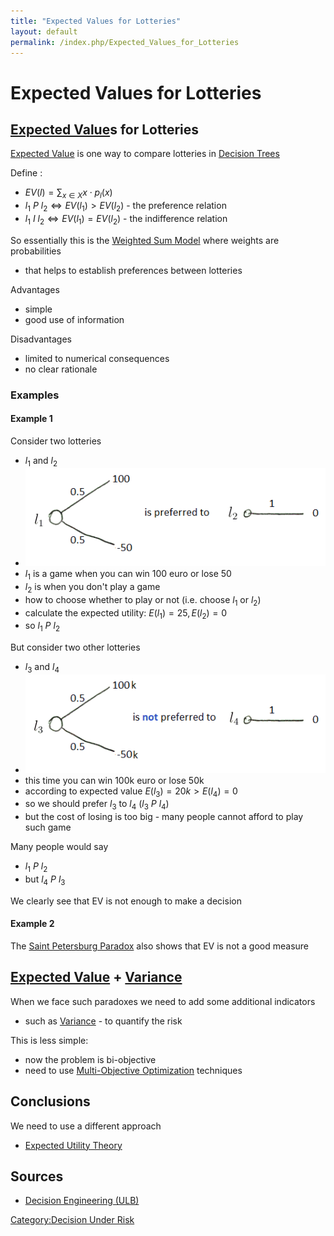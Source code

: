 ```yaml
---
title: "Expected Values for Lotteries"
layout: default
permalink: /index.php/Expected_Values_for_Lotteries
---
```


# Expected Values for Lotteries

## [Expected Value](Expected_Value)s for Lotteries
[Expected Value](Expected_Value) is one way to compare lotteries in [Decision Trees](Decision_Tree_(Decision_Theory))

Define :
- $EV(l) = \sum_{x \in X} x \cdot p_l(x)$
- $l_1 \ P \ l_2 \iff EV(l_1) > EV(l_2)$ - the preference relation 
- $l_1 \ I \ l_2 \iff EV(l_1) = EV(l_2)$ - the indifference relation

So essentially this is the [Weighted Sum Model](Weighted_Sum_Model) where weights are probabilities 
- that helps to establish preferences between lotteries 


Advantages 
- simple 
- good use of information

Disadvantages
- limited to numerical consequences 
- no clear rationale 


### Examples
#### Example 1
Consider two lotteries 
- $l_1$ and $l_2$
- <img src="https://raw.githubusercontent.com/alexeygrigorev/wiki-figures/master/ulb/de/ru/lotteries-ev-preferences-1.png" alt="Image">
- $l_1$ is a game when you can win 100 euro or lose 50
- $l_2$ is when you don't play a game
- how to choose whether to play or not (i.e. choose $l_1$ or $l_2$)
- calculate the expected utility: $E(l_1) = 25, E(l_2) = 0$
- so $l_1 \ P \ l_2$

But consider two other lotteries 
- $l_3$ and $l_4$
- <img src="https://raw.githubusercontent.com/alexeygrigorev/wiki-figures/master/ulb/de/ru/lotteries-ev-preferences-2.png" alt="Image">
- this time you can win 100k euro or lose 50k
- according to expected value $E(l_3) = 20k > E(l_4) = 0$
- so we should prefer $l_3$ to $l_4$ ($l_3 \ P \ l_4$)
- but the cost of losing is too big - many people cannot afford to play such game

Many people would say
- $l_1 \ P \ l_2$
- but $l_4 \ P \ l_3$

We clearly see that EV is not enough to make a decision


#### Example 2
The [Saint Petersburg Paradox](Saint_Petersburg_Paradox) also shows that EV is not a good measure 



## [Expected Value](Expected_Value) + [Variance](Variance)
When we face such paradoxes we need to add some additional indicators 
- such as [Variance](Variance) - to quantify the risk


This is less simple: 
- now the problem is bi-objective 
- need to use [Multi-Objective Optimization](Multi-Objective_Optimization) techniques


## Conclusions
We need to use a different approach
- [Expected Utility Theory](Expected_Utility_Theory)


## Sources
- [Decision Engineering (ULB)](Decision_Engineering_(ULB))

[Category:Decision Under Risk](Category_Decision_Under_Risk)
